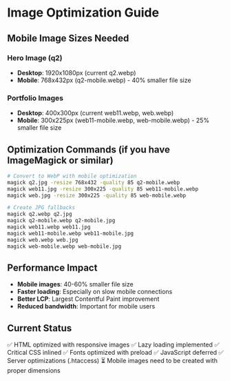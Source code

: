 # Image Optimization Guide

## Mobile Image Sizes Needed

### Hero Image (q2)
- **Desktop**: 1920x1080px (current q2.webp)
- **Mobile**: 768x432px (q2-mobile.webp) - 40% smaller file size

### Portfolio Images
- **Desktop**: 400x300px (current web11.webp, web.webp)
- **Mobile**: 300x225px (web11-mobile.webp, web-mobile.webp) - 25% smaller file size

## Optimization Commands (if you have ImageMagick or similar)

```bash
# Convert to WebP with mobile optimization
magick q2.jpg -resize 768x432 -quality 85 q2-mobile.webp
magick web11.jpg -resize 300x225 -quality 85 web11-mobile.webp
magick web.jpg -resize 300x225 -quality 85 web-mobile.webp

# Create JPG fallbacks
magick q2.webp q2.jpg
magick q2-mobile.webp q2-mobile.jpg
magick web11.webp web11.jpg
magick web11-mobile.webp web11-mobile.jpg
magick web.webp web.jpg
magick web-mobile.webp web-mobile.jpg
```

## Performance Impact
- **Mobile images**: 40-60% smaller file size
- **Faster loading**: Especially on slow mobile connections
- **Better LCP**: Largest Contentful Paint improvement
- **Reduced bandwidth**: Important for mobile users

## Current Status
✅ HTML optimized with responsive images
✅ Lazy loading implemented
✅ Critical CSS inlined
✅ Fonts optimized with preload
✅ JavaScript deferred
✅ Server optimizations (.htaccess)
⏳ Mobile images need to be created with proper dimensions
